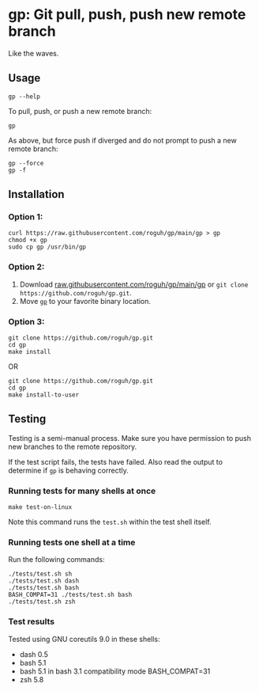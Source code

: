# gp: Git pull, push, push new remote branch

Like the waves.

## Usage

```
gp --help
```

To pull, push, or push a new remote branch:

```
gp
```

As above, but force push if diverged and do not prompt to push a new remote branch:

```
gp --force
gp -f
```

## Installation

### Option 1:

```
curl https://raw.githubusercontent.com/roguh/gp/main/gp > gp
chmod +x gp
sudo cp gp /usr/bin/gp
```

### Option 2:

1. Download [raw.githubusercontent.com/roguh/gp/main/gp](https://raw.githubusercontent.com/roguh/gp/main/gp) or `git clone https://github.com/roguh/gp.git`.
2. Move [`gp`](https://raw.githubusercontent.com/roguh/gp/main/gp) to your favorite binary location.


### Option 3:

```
git clone https://github.com/roguh/gp.git
cd gp
make install
```

OR

```
git clone https://github.com/roguh/gp.git
cd gp
make install-to-user
```

## Testing

Testing is a semi-manual process.
Make sure you have permission to push new branches to the remote repository.

If the test script fails, the tests have failed.
Also read the output to determine if `gp` is behaving correctly.

### Running tests for many shells at once

```
make test-on-linux
```

Note this command runs the `test.sh` within the test shell itself.

### Running tests one shell at a time

Run the following commands:

```
./tests/test.sh sh
./tests/test.sh dash
./tests/test.sh bash
BASH_COMPAT=31 ./tests/test.sh bash
./tests/test.sh zsh
```

### Test results

Tested using GNU coreutils 9.0 in these shells:

- dash 0.5
- bash 5.1
- bash 5.1 in bash 3.1 compatibility mode BASH_COMPAT=31
- zsh 5.8
